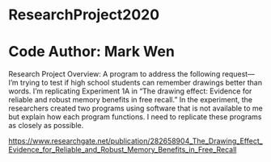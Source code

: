 # ResearchProject2020
# Code Author: Mark Wen
Research Project Overview: A program to address the following request—
I’m trying to test if high school students can remember drawings better than words. I’m replicating Experiment 1A in “The drawing effect: Evidence for reliable and robust memory benefits in free recall.” In the experiment, the researchers created two programs using software that is not available to me but explain how each program functions. I need to replicate these programs as closely as possible.

https://www.researchgate.net/publication/282658904_The_Drawing_Effect_Evidence_for_Reliable_and_Robust_Memory_Benefits_in_Free_Recall
